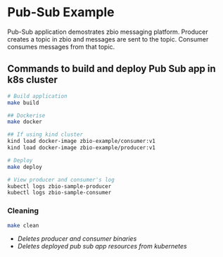 # Pub-Sub Example

Pub-Sub application demostrates zbio messaging platform.
Producer creates a topic in zbio and messages are sent to the topic.
Consumer consumes messages from that topic.

## Commands to build and deploy Pub Sub app in k8s cluster

```bash
# Build application
make build

## Dockerise
make docker

## If using kind cluster
kind load docker-image zbio-example/consumer:v1
kind load docker-image zbio-example/producer:v1

# Deploy
make deploy

# View producer and consumer's log
kubectl logs zbio-sample-producer
kubectl logs zbio-sample-consumer
```

### Cleaning

```bash
make clean
```

- _Deletes producer and consumer binaries_
- _Deletes deployed pub sub app resources from kubernetes_
